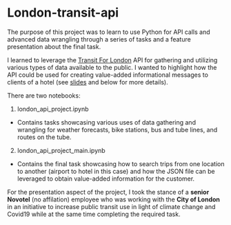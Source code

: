 # London-transit-api

The purpose of this project was to learn to use Python for API calls and advanced data wrangling through a series of tasks and a feature presentation about the final task. 

I learned to leverage the [Transit For London](https://api-portal.tfl.gov.uk) API for gathering and utilizing various types of data available to the public. I wanted to highlight how the API could be used for creating value-added informational messages to clients of a hotel 
(see [slides](https://github.com/rj-pal/London-transit-api/blob/main/presentation_slides.pdf) and below for more details).

There are two notebooks:
1. london_api_project.ipynb 
* Contains tasks showcasing various uses of data gathering and wrangling for weather forecasts, bike stations, bus and tube lines, and routes on the tube.
2. london_api_project_main.ipynb 
* Contains the final task showcasing how to search trips from one location to another (airport to hotel in this case) and how the JSON file can be leveraged to obtain value-added information for the customer.

For the presentation aspect of the project, I took the stance of a **senior Novotel** (no affilation) employee who was working with the **City of London** in an initiative to increase public transit use in light of climate change and Covid19 while at the same time completing the required task. 
